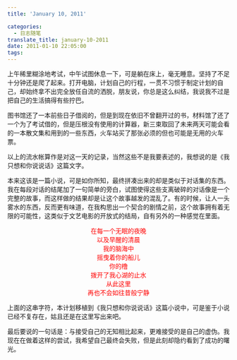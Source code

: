 ```yaml
---
title: 'January 10, 2011'

categories:
  - 日志随笔
translate_title: january-10-2011
date: 2011-01-10 22:05:00
tags:
---
```


上午稀里糊涂地考试，中午试图休息一下，可是躺在床上，毫无睡意。坚持了不足十分钟还是爬了起来。打开电脑，计划自己的行程，一贯不习惯于制定计划的自己，却始终拿不出完全放任自流的洒脱，朋友说，你总是这么纠结，我说我不过是把自己的生活搞得有些拧巴。

图书馆还了一本前些日子借阅的，但是到现在依旧不曾翻开过的书，材料馆了还了一个为了考试借的，但是压根没有使用的计算器，新三束取回了未来两天可能会看的一本散文集和用到的一些东西，火车站买了那张必须的但也可能是无用的火车票。

以上的流水帐算作是对这一天的记录，当然这些不是我要表述的，我想说的是《我只想和你说说话》这篇文字。

本来这该是一篇小说，可是如你所知，最终拼凑出来的却是类似于对话集的东西。我在每段对话的结尾加了一句简单的旁白，试图使得这些支离破碎的对话像是一个完整的故事，而这样做的结果却是让这个故事越发的混乱了。有的时候，让人一头雾水的东西，反而更有味道，在我构思出一个契合的剧情之前，这个故事拥有着无限的可能性，这类似于文艺电影的开放式的结局，自有另外的一种感觉在里面。

<div style=" text-align:center; color: red ">
在每一个无眠的夜晚<br>
以及早醒的清晨<br>
我的脑海中<br>
摇曳着你的船儿<br>
你的橹<br>
拨开了我心湖的止水<br>
从此这里<br>
再也不会如往昔般宁静<br>
</div>

上面的这串字符，本计划移植到《我只想和你说说话》这篇小说中，可是鉴于小说已经不复存在，姑且还是在这里写出来吧。

最后要说的一句话是：与接受自己的无知相比起来，更难接受的是自己的虚伪。我现在在做着这样的尝试，我希望自己最终会失败，但是此刻却隐约看到了成功的曙光。